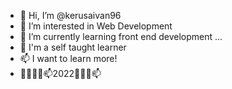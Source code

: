- 👋 Hi, I’m @kerusaivan96
- 👀 I’m interested in Web Development
- 🌱 I’m currently learning front end development ...
- 💞️ I'm a self taught learner
- 📫 I want to learn more!
- 👋👀🌱💞️📫2022👀🌱💞️📫

<!---
kerusaivan96/kerusaivan96 is a ✨ special ✨ repository because its `README.md` (this file) appears on your GitHub profile.
You can click the Preview link to take a look at your changes.
--->
